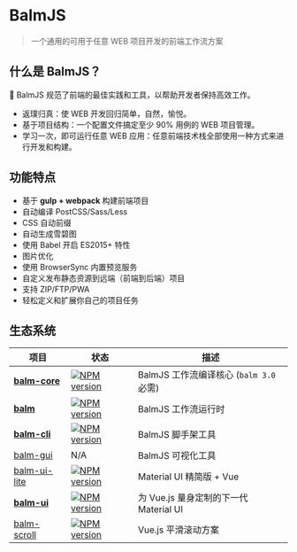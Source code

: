 # BalmJS

> 一个通用的可用于任意 WEB 项目开发的前端工作流方案

## 什么是 BalmJS？

:tada: BalmJS 规范了前端的最佳实践和工具，以帮助开发者保持高效工作。

- 返璞归真：使 WEB 开发回归简单，自然，愉悦。
- 基于项目结构：一个配置文件搞定至少 90% 用例的 WEB 项目管理。
- 学习一次，即可运行任意 WEB 应用：任意前端技术栈全部使用一种方式来进行开发和构建。

## 功能特点

- 基于 **gulp + webpack** 构建前端项目
- 自动编译 PostCSS/Sass/Less
- CSS 自动前缀
- 自动生成雪碧图
- 使用 Babel 开启 ES2015+ 特性
- 图片优化
- 使用 BrowserSync 内置预览服务
- 自定义发布静态资源到远端（前端到后端）项目
- 支持 ZIP/FTP/PWA
- 轻松定义和扩展你自己的项目任务

## 生态系统

| 项目                                                   | 状态                                                   | 描述                                    |
| ------------------------------------------------------ | ------------------------------------------------------ | --------------------------------------- |
| **[balm-core](https://github.com/balmjs/balm)**        | [![NPM version][balm-core-image]][balm-core-url]       | BalmJS 工作流编译核心 (`balm 3.0` 必需) |
| **[balm](https://github.com/balmjs/balm)**             | [![NPM version][balm-image]][balm-url]                 | BalmJS 工作流运行时                     |
| **[balm-cli](https://github.com/balmjs/balm-cli)**     | [![NPM version][balm-cli-image]][balm-cli-url]         | BalmJS 脚手架工具                       |
| [balm-gui](https://github.com/balmjs/balm-gui)         | N/A                                                    | BalmJS 可视化工具                       |
| [balm-ui-lite](https://github.com/balmjs/balm-ui-lite) | [![NPM version][balm-ui-lite-image]][balm-ui-lite-url] | Material UI 精简版 + Vue                |
| **[balm-ui](https://github.com/balmjs/balm-ui)**       | [![NPM version][balm-ui-image]][balm-ui-url]           | 为 Vue.js 量身定制的下一代 Material UI  |
| [balm-scroll](https://github.com/balmjs/balm-scroll)   | [![NPM version][balm-scroll-image]][balm-scroll-url]   | Vue.js 平滑滚动方案                     |

[balm-core-image]: https://badge.fury.io/js/balm-core.svg
[balm-core-url]: https://npmjs.org/package/balm-core
[balm-image]: https://badge.fury.io/js/balm.svg
[balm-url]: https://npmjs.org/package/balm
[balm-cli-image]: https://badge.fury.io/js/balm-cli.svg
[balm-cli-url]: https://npmjs.org/package/balm-cli
[balm-ui-lite-image]: https://badge.fury.io/js/balm-ui-lite.svg
[balm-ui-lite-url]: https://npmjs.org/package/balm-ui-lite
[balm-ui-image]: https://badge.fury.io/js/balm-ui.svg
[balm-ui-url]: https://npmjs.org/package/balm-ui
[balm-scroll-image]: https://badge.fury.io/js/balm-scroll.svg
[balm-scroll-url]: https://npmjs.org/package/balm-scroll
